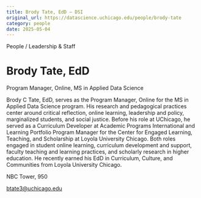 ```yaml
---
title: Brody Tate, EdD – DSI
original_url: https://datascience.uchicago.edu/people/brody-tate
category: people
date: 2025-05-04
---
```


People / Leadership & Staff

# Brody Tate, EdD

Program Manager, Online, MS in Applied Data Science

Brody C Tate, EdD, serves as the Program Manager, Online for the MS in Applied Data Science program. His research and pedagogical practices center around critical reflection, online learning, leadership and policy, marginalized students, and social justice. Before his role at UChicago, he served as a Curriculum Developer at Academic Programs International and Learning Portfolio Program Manager for the Center for Engaged Learning, Teaching, and Scholarship at Loyola University Chicago. Both roles engaged in student online learning, curriculum development and support, faculty teaching and learning practices, and scholarly research in higher education. He recently earned his EdD in Curriculum, Culture, and Communities from Loyola University Chicago.

NBC Tower, 950

btate3@uchicago.edu
